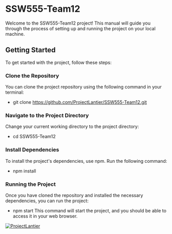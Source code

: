 # SSW555-Team12 

Welcome to the SSW555-Team12 project! This manual will guide you through the process of setting up and running the project on your local machine.

## Getting Started

To get started with the project, follow these steps:

### Clone the Repository

You can clone the project repository using the following command in your terminal:

- git clone https://github.com/ProjectLantier/SSW555-Team12.git

### Navigate to the Project Directory
Change your current working directory to the project directory:

- cd SSW555-Team12

### Install Dependencies
To install the project's dependencies, use npm. Run the following command:

- npm install

### Running the Project
Once you have cloned the repository and installed the necessary dependencies, you can run the project:

- npm start
This command will start the project, and you should be able to access it in your web browser.

[![ProjectLantier](https://circleci.com/gh/ProjectLantier/SSW555-Team12.svg?style=svg)](https://app.circleci.com/pipelines/github/ProjectLantier/SSW555-Team12?branch=main&filter=all)

